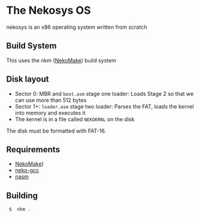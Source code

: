 # The Nekosys OS
nekosys is an x86 operating system written from scratch

## Build System
This uses the nkm ([NekoMake](https://github.com/nekosys-os/nkm)) build system

## Disk layout
- Sector 0: MBR and `boot.asm` stage one loader: Loads Stage 2 so that we can use more than 512 bytes
- Sector 1+: `loader.asm` stage two loader: Parses the FAT, loads the kernel into memory and executes it
- The kernel is in a file called `NEKOKRNL` on the disk

The disk must be formatted with FAT-16.

## Requirements
- [NekoMake](https://github.com/nekosys-os/nkm))
- [neko-gcc](https://github.com/nekosys-os/neko-gcc)
- [nasm](https://www.nasm.us/)

## Building
```sh
 $  nkm .
```